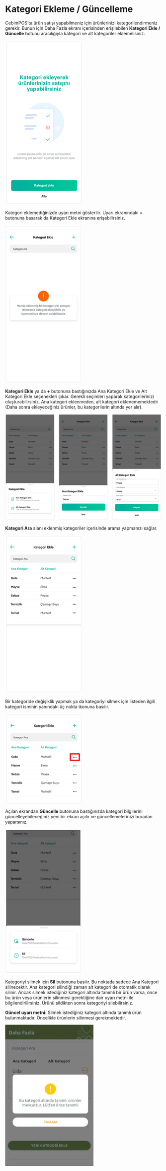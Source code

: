 # Kategori Ekleme / Güncelleme

CebimPOS’ta ürün satışı yapabilmeniz için ürünlerinizi kategorilendirmeniz gerekir. Bunun için Daha Fazla ekranı içerisinden erişilebilen **Kategori Ekle / Güncelle** botunu aracılığıyla kategori ve alt kategoriler eklemelisiniz.

![](../.gitbook/assets/18.png)

Kategori eklemediğinizde uyarı metni gösterilir. Uyarı ekranındaki **+** butonuna basarak da Kategori Ekle ekranına erişebilirsiniz.

![](../.gitbook/assets/19.png)

**Kategori Ekle** ya da **+** butonuna bastığınızda Ana Kategori Ekle ve Alt Kategori Ekle seçenekleri çıkar. Gerekli seçimleri yaparak kategorilerinizi oluşturabilirsiniz. Ana kategori eklenmeden, alt kategori eklenememektedir \(Daha sonra ekleyeceğiniz ürünler, bu kategorilerin altında yer alır\).

![](../.gitbook/assets/20.png)

**Kategori Ara** alanı eklenmiş kategoriler içerisinde arama yapmanızı sağlar.

![](../.gitbook/assets/21%20%281%29.png)

Bir kategoride değişiklik yapmak ya da kategoriyi silmek için listeden ilgili kategori isminin yanındaki üç nokta ikonuna basılır.

![](../.gitbook/assets/22.png)

Açılan ekrandan **Güncelle** butonuna bastığınızda kategori bilgilerini güncelleyebileceğiniz yeni bir ekran açılır ve güncellemelerinizi buradan yaparsınız.

![](../.gitbook/assets/23.png)

Kategoriyi silmek için **Sil** butonuna basılır. Bu noktada sadece Ana Kategori silinecektir. Ana kategori silindiği zaman alt kategori de otomatik olarak silinir. Ancak silmek istediğiniz kategori altında tanımlı bir ürün varsa, önce bu ürün veya ürünlerin silinmesi gerektiğine dair uyarı metni ile bilgilendirilirsiniz. Ürünü sildikten sonra kategoriyi silebilirsiniz.

**Güncel uyarı metni:** Silmek istediğiniz kategori altında tanımlı ürün bulunmaktadır. Öncelikle ürünlerin silinmesi gerekmektedir.

![](../.gitbook/assets/24.png)



